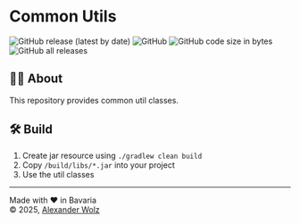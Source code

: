 # Common Utils

![GitHub release (latest by date)](https://img.shields.io/github/v/release/alexanderwolz/common-utils)
![GitHub](https://img.shields.io/github/license/alexanderwolz/common-utils)
![GitHub code size in bytes](https://img.shields.io/github/languages/code-size/alexanderwolz/common-utils)
![GitHub all releases](https://img.shields.io/github/downloads/alexanderwolz/common-utils/total?color=informational)

## 🧑‍💻 About

This repository provides common util classes.

## 🛠️ Build
1. Create jar resource using ```./gradlew clean build```
2. Copy  ```/build/libs/*.jar``` into your project
3. Use the util classes

- - -

Made with ❤️ in Bavaria
<br>
© 2025, <a href="https://www.alexanderwolz.de"> Alexander Wolz
